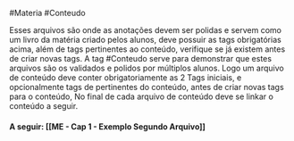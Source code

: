#Materia #Conteudo 

Esses arquivos são onde as anotações devem ser polidas e servem como um livro da matéria criado pelos alunos, deve possuir as tags obrigatórias acima, além de tags pertinentes ao conteúdo, verifique se já existem antes de criar novas tags. A tag #Conteudo serve para demonstrar que estes arquivos são os validados e polidos por múltiplos alunos. Logo um arquivo de conteúdo deve conter obrigatoriamente as 2 Tags iniciais, e opcionalmente tags de pertinentes do conteúdo, antes de criar novas tags para o conteúdo, No final de cada arquivo de conteúdo deve se linkar o conteúdo a seguir.

#### A seguir: [[ME - Cap 1 - Exemplo Segundo Arquivo]]
